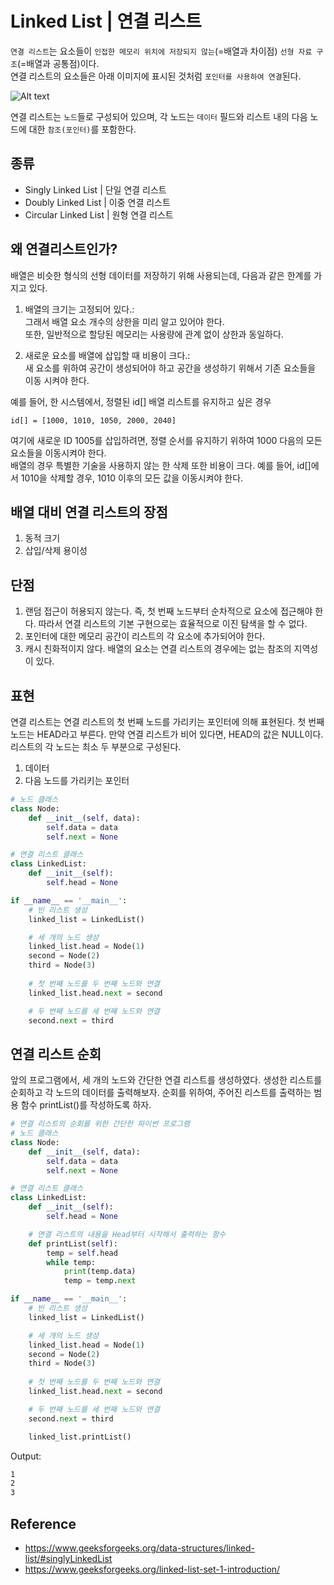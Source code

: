 # Linked List | 연결 리스트

```연결 리스트```는 요소들이 ```인접한 메모리 위치에 저장되지 않는```(=배열과 차이점) ```선형 자료 구조```(=배열과 공통점)이다.  
연결 리스트의 요소들은 아래 이미지에 표시된 것처럼 ```포인터를 사용하여 연결```된다.   

![Alt text](./images/01.Linked_List.png?raw=true "Linked List")

연결 리스트는 ```노드```들로 구성되어 있으며, 각 노드는 ```데이터``` 필드와 리스트 내의 다음 노드에 대한 ```참조(포인터)```를 포함한다.

## 종류
- Singly Linked List | 단일 연결 리스트
- Doubly Linked List | 이중 연결 리스트
- Circular Linked List | 원형 연결 리스트

## 왜 연결리스트인가?
배열은 비슷한 형식의 선형 데이터를 저장하기 위해 사용되는데, 다음과 같은 한계를 가지고 있다.

1) 배열의 크기는 고정되어 있다.:  
그래서 배열 요소 개수의 상한을 미리 알고 있어야 한다.  
또한, 일반적으로 할당된 메모리는 사용량에 관계 없이 상한과 동일하다.  

2) 새로운 요소를 배열에 삽입할 때 비용이 크다.:  
새 요소를 위하여 공간이 생성되어야 하고 공간을 생성하기 위해서 기존 요소들을 이동 시켜야 한다.  

예를 들어, 한 시스템에서, 정렬된 id[] 배열 리스트를 유지하고 싶은 경우 
```
id[] = [1000, 1010, 1050, 2000, 2040]
```
여기에 새로운 ID 1005를 삽입하려면, 정렬 순서를 유지하기 위하여 1000 다음의 모든 요소들을 이동시켜야 한다.  
배열의 경우 특별한 기술을 사용하지 않는 한 삭제 또한 비용이 크다. 예를 들어, id[]에서 1010을 삭제할 경우, 1010 이후의 모든 값을 이동시켜야 한다.  

## 배열 대비 연결 리스트의 장점
1) 동적 크기
2) 삽입/삭제 용이성

## 단점
1) 랜덤 접근이 허용되지 않는다. 즉, 첫 번째 노드부터 순차적으로 요소에 접근해야 한다. 따라서 연결 리스트의 기본 구현으로는 효율적으로 이진 탐색을 할 수 없다.
2) 포인터에 대한 메모리 공간이 리스트의 각 요소에 추가되어야 한다.
3) 캐시 친화적이지 않다. 배열의 요소는 연결 리스트의 경우에는 없는 참조의 지역성이 있다.

## 표현
연결 리스트는 연결 리스트의 첫 번째 노드를 가리키는 포인터에 의해 표현된다. 첫 번째 노드는 HEAD라고 부른다. 만약 연결 리스트가 비어 있다면, HEAD의 값은 NULL이다.  
리스트의 각 노드는 최소 두 부분으로 구성된다.
1) 데이터
2) 다음 노드를 가리키는 포인터

```python
# 노드 클래스
class Node:
    def __init__(self, data):
        self.data = data
        self.next = None

# 연결 리스트 클래스
class LinkedList:
    def __init__(self):
        self.head = None

if __name__ == '__main__':
    # 빈 리스트 생성
    linked_list = LinkedList()

    # 세 개의 노드 생성
    linked_list.head = Node(1)
    second = Node(2)
    third = Node(3)
    
    # 첫 번째 노드를 두 번째 노드와 연결
    linked_list.head.next = second

    # 두 번째 노드를 세 번째 노드와 연결
    second.next = third
```

## 연결 리스트 순회
앞의 프로그램에서, 세 개의 노드와 간단한 연결 리스트를 생성하였다. 생성한 리스트를 순회하고 각 노드의 데이터를 출력해보자. 순회를 위하여, 주어진 리스트를 출력하는 범용 함수 printList()를 작성하도록 하자.

```python
# 연결 리스트의 순회를 위한 간단한 파이썬 프로그램
# 노드 클래스
class Node:
    def __init__(self, data):
        self.data = data
        self.next = None

# 연결 리스트 클래스
class LinkedList:
    def __init__(self):
        self.head = None

    # 연결 리스트의 내용을 Head부터 시작해서 출력하는 함수
    def printList(self):
        temp = self.head
        while temp:
            print(temp.data)
            temp = temp.next

if __name__ == '__main__':
    # 빈 리스트 생성
    linked_list = LinkedList()

    # 세 개의 노드 생성
    linked_list.head = Node(1)
    second = Node(2)
    third = Node(3)
    
    # 첫 번째 노드를 두 번째 노드와 연결
    linked_list.head.next = second

    # 두 번째 노드를 세 번째 노드와 연결
    second.next = third

    linked_list.printList()
```
Output:
```bash
1
2
3
```



## Reference
- https://www.geeksforgeeks.org/data-structures/linked-list/#singlyLinkedList
- https://www.geeksforgeeks.org/linked-list-set-1-introduction/